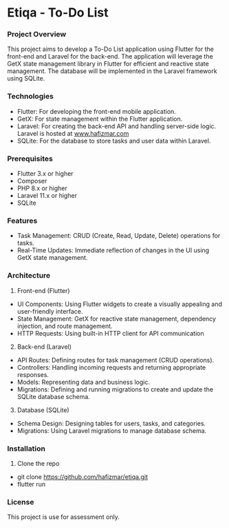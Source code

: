 # Etiqa - To-Do List

### Project Overview

This project aims to develop a To-Do List application using Flutter for the front-end and Laravel for the back-end. The application will leverage the GetX state management library in Flutter for efficient and reactive state management. The database will be implemented in the Laravel framework using SQLite.

### Technologies 

* Flutter: For developing the front-end mobile application.
* GetX: For state management within the Flutter application.
* Laravel: For creating the back-end API and handling server-side logic. Laravel is hosted at www.hafizmar.com
* SQLite: For the database to store tasks and user data within Laravel.

### Prerequisites

* Flutter 3.x or higher
* Composer
* PHP 8.x or higher
* Laravel 11.x or higher
* SQLite

### Features

* Task Management: CRUD (Create, Read, Update, Delete) operations for tasks.
* Real-Time Updates: Immediate reflection of changes in the UI using GetX state management.

### Architecture

1. Front-end (Flutter)
* UI Components: Using Flutter widgets to create a visually appealing and user-friendly interface.
* State Management: GetX for reactive state management, dependency injection, and route management.
* HTTP Requests: Using built-in HTTP client for API communication

2. Back-end (Laravel)
* API Routes: Defining routes for task management (CRUD operations).
* Controllers: Handling incoming requests and returning appropriate responses.
* Models: Representing data and business logic.
* Migrations: Defining and running migrations to create and update the SQLite database schema.

3. Database (SQLite)
* Schema Design: Designing tables for users, tasks, and categories.
* Migrations: Using Laravel migrations to manage database schema.

### Installation

1. Clone the repo

* git clone https://github.com/hafizmar/etiqa.git
* flutter run

### License 

This project is use for assessment only.